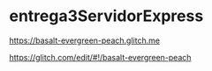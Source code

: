 # entrega3ServidorExpress

https://basalt-evergreen-peach.glitch.me

https://glitch.com/edit/#!/basalt-evergreen-peach
